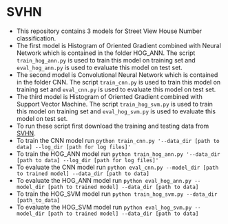 # SVHN
- This repository contains 3 models for Street View House Number classification.
- The first model is Histogram of Oriented Gradient combined with Neural Network 
which is contained in the folder HOG_ANN. The script ```train_hog_ann.py``` is used to 
train this model on training set and ```eval_hog_ann.py``` is used to evaluate this model
 on test set.
- The second model is Convolutional Neural Network which is contained in the folder CNN. The script ```train_cnn.py``` is used
 to train this model on training set and ```eval_cnn.py``` is used to evaluate this model on test set.
- The third model is Histogram of Oriented Gradient combined with Support Vector Machine. The script ```train_hog_svm.py``` is used
 to train this model on training set and ```eval_hog_svm.py``` is used to evaluate this model on test set.
- To run these script first download the training and testing data from [SVHN](http://ufldl.stanford.edu/housenumbers/).
- To train the CNN model run ```python train_cnn.py '--data_dir [path to data] --log_dir [path for log files]'```
- To train the HOG_ANN model run ```python train_hog_ann.py '--data_dir [path to data] --log_dir [path for log files]'```
- To evaluate the CNN model run ```python eval_cnn.py --model_dir [path to trained model] --data_dir [path to data]```
- To evaluate the HOG_ANN model run ```python eval_hog_ann.py --model_dir [path to trained model] --data_dir [path to data]```
- To train the HOG_SVM model run ```python train_hog_svm.py --data_dir [path_to_data]```
- To evaluate the HOG_SVM model run ```python eval_hog_svm.py --model_dir [path to trained model] --data_dir [path to data]```